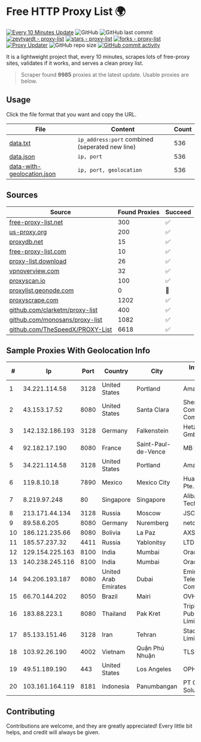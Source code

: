 
# Free HTTP Proxy List 🌍

[![Every 10 Minutes Update](https://github.com/mertguvencli/http-proxy-list/actions/workflows/main.yml/badge.svg?branch=main)](https://github.com/mertguvencli/http-proxy-list/actions/workflows/main.yml)
![GitHub](https://img.shields.io/github/license/mertguvencli/http-proxy-list)
![GitHub last commit](https://img.shields.io/github/last-commit/mertguvencli/http-proxy-list)
[![zevtyardt - proxy-list](https://img.shields.io/static/v1?label=zevtyardt&message=proxy-list&color=blue&logo=github)](https://github.com/zevtyardt/proxy-list "Go to GitHub repo")
[![stars - proxy-list](https://img.shields.io/github/stars/zevtyardt/proxy-list?style=social)](https://github.com/zevtyardt/proxy-list)
[![forks - proxy-list](https://img.shields.io/github/forks/zevtyardt/proxy-list?style=social)](https://github.com/zevtyardt/proxy-list)
[![Proxy Updater](https://github.com/zevtyardt/proxy-list/workflows/Proxy%20Updater/badge.svg)](https://github.com/zevtyardt/proxy-list/actions?query=workflow:"Proxy+Updater")
![GitHub repo size](https://img.shields.io/github/repo-size/zevtyardt/proxy-list)
[![GitHub commit activity](https://img.shields.io/github/commit-activity/m/zevtyardt/proxy-list?logo=commits)](https://github.com/zevtyardt/proxy-list/commits/main)

It is a lightweight project that, every 10 minutes, scrapes lots of free-proxy sites, validates if it works, and serves a clean proxy list.

> Scraper found **9985** proxies at the latest update. Usable proxies are below.

## Usage

Click the file format that you want and copy the URL.

|File|Content|Count|
|----|-------|-----|
|[data.txt](https://raw.githubusercontent.com/mertguvencli/http-proxy-list/main/proxy-list/data.txt)|`ip_address:port` combined (seperated new line)|536|
|[data.json](https://raw.githubusercontent.com/mertguvencli/http-proxy-list/main/proxy-list/data.json)|`ip, port`|536|
|[data-with-geolocation.json](https://raw.githubusercontent.com/mertguvencli/http-proxy-list/main/proxy-list/data-with-geolocation.json)|`ip, port, geolocation`|536|

## Sources

|Source|Found Proxies|Succeed|
|------|-------------|-------|
|[free-proxy-list.net](https://free-proxy-list.net)|300|✅|
|[us-proxy.org](https://www.us-proxy.org)|200|✅|
|[proxydb.net](http://proxydb.net)|15|✅|
|[free-proxy-list.com](https://free-proxy-list.com/?page=&port=&type%5B%5D=http&type%5B%5D=https&up_time=0&search=Search)|10|✅|
|[proxy-list.download](https://www.proxy-list.download/HTTP)|26|✅|
|[vpnoverview.com](https://vpnoverview.com/privacy/anonymous-browsing/free-proxy-servers)|32|✅|
|[proxyscan.io](https://www.proxyscan.io)|100|✅|
|[proxylist.geonode.com](https://proxylist.geonode.com/api/proxy-list?limit=300&page=1&sort_by=lastChecked&sort_type=desc&protocols=http,https)|0|🚫|
|[proxyscrape.com](https://api.proxyscrape.com/v2/?request=displayproxies&protocol=http&timeout=10000&country=all&ssl=all&anonymity=all)|1202|✅|
|[github.com/clarketm/proxy-list](https://raw.githubusercontent.com/clarketm/proxy-list/master/proxy-list-raw.txt)|400|✅|
|[github.com/monosans/proxy-list](https://raw.githubusercontent.com/monosans/proxy-list/main/proxies/http.txt)|1082|✅|
|[github.com/TheSpeedX/PROXY-List](https://raw.githubusercontent.com/TheSpeedX/PROXY-List/master/http.txt)|6618|✅|


## Sample Proxies With Geolocation Info

|#|Ip|Port|Country|City|Internet Service Provider|
|-|--|----|-------|----|-------------------------|
|1|34.221.114.58|3128|United States|Portland|Amazon.com, Inc.|
|2|43.153.17.52|8080|United States|Santa Clara|Shenzhen Tencent Computer Systems Company Limited|
|3|142.132.186.193|3128|Germany|Falkenstein|Hetzner Online GmbH|
|4|92.182.17.190|8080|France|Saint-Paul-de-Vence|MB Network|
|5|34.221.114.58|3128|United States|Portland|Amazon.com, Inc.|
|6|119.8.10.18|7890|Mexico|Mexico City|Huawei International Pte. LTD|
|7|8.219.97.248|80|Singapore|Singapore|Alibaba (US) Technology Co., Ltd.|
|8|213.171.44.134|3128|Russia|Moscow|JSC Comcor|
|9|89.58.6.205|8080|Germany|Nuremberg|netcup GmbH|
|10|186.121.235.66|8080|Bolivia|La Paz|AXS Bolivia S. A.|
|11|185.57.237.32|4411|Russia|Yablonitsy|LTD AtelRybinsk|
|12|129.154.225.163|8100|India|Mumbai|Oracle Corporation|
|13|140.238.245.116|8100|India|Mumbai|Oracle Corporation|
|14|94.206.193.187|8080|United Arab Emirates|Dubai|Emirates Integrated Telecommunications Company PJSC|
|15|66.70.144.202|8050|Brazil|Mairi|OVH Hosting|
|16|183.88.223.1|8080|Thailand|Pak Kret|Triple T Broadband Public Company Limited|
|17|85.133.151.46|3128|Iran|Tehran|Stack Network Limited|
|18|103.92.26.190|4002|Vietnam|Quận Phú Nhuận|TLSOFT|
|19|49.51.189.190|443|United States|Los Angeles|OPHL|
|20|103.161.164.119|8181|Indonesia|Panumbangan|PT Galuh Multidata Solution|



## Contributing

Contributions are welcome, and they are greatly appreciated! Every
little bit helps, and credit will always be given.


